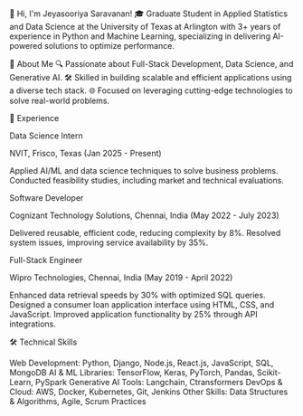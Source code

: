 👋 Hi, I'm Jeyasooriya Saravanan!
🎓 Graduate Student in Applied Statistics and Data Science at the University of Texas at Arlington with 3+ years of experience in Python and Machine Learning, specializing in delivering AI-powered solutions to optimize performance.

🚀 About Me
🔍 Passionate about Full-Stack Development, Data Science, and Generative AI.
🛠️ Skilled in building scalable and efficient applications using a diverse tech stack.
🌐 Focused on leveraging cutting-edge technologies to solve real-world problems.

🏢 Experience

Data Science Intern

NVIT, Frisco, Texas (Jan 2025 - Present)

Applied AI/ML and data science techniques to solve business problems.
Conducted feasibility studies, including market and technical evaluations.

Software Developer

Cognizant Technology Solutions, Chennai, India (May 2022 - July 2023)

Delivered reusable, efficient code, reducing complexity by 8%.
Resolved system issues, improving service availability by 35%.

Full-Stack Engineer

Wipro Technologies, Chennai, India (May 2019 - April 2022)

Enhanced data retrieval speeds by 30% with optimized SQL queries.
Designed a consumer loan application interface using HTML, CSS, and JavaScript.
Improved application functionality by 25% through API integrations.


🛠️ Technical Skills

Web Development: Python, Django, Node.js, React.js, JavaScript, SQL, MongoDB
AI & ML Libraries: TensorFlow, Keras, PyTorch, Pandas, Scikit-Learn, PySpark
Generative AI Tools: Langchain, Ctransformers
DevOps & Cloud: AWS, Docker, Kubernetes, Git, Jenkins
Other Skills: Data Structures & Algorithms, Agile, Scrum Practices


<!--
**Sooriyavela/sooriyavela** is a ✨ _special_ ✨ repository because its `README.md` (this file) appears on your GitHub profile.

Here are some ideas to get you started:

- 🔭 I’m currently working on ...
- 🌱 I’m currently learning ...
- 👯 I’m looking to collaborate on ...
- 🤔 I’m looking for help with ...
- 💬 Ask me about ...
- 📫 How to reach me: ...
- 😄 Pronouns: ...
- ⚡ Fun fact: ...
-->
